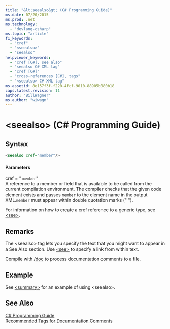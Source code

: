 ```yaml
---
title: "&lt;seealso&gt; (C# Programming Guide)"
ms.date: 07/20/2015
ms.prod: .net
ms.technology: 
  - "devlang-csharp"
ms.topic: "article"
f1_keywords: 
  - "cref"
  - "<seealso>"
  - "seealso"
helpviewer_keywords: 
  - "cref [C#], see also"
  - "seealso C# XML tag"
  - "cref [C#]"
  - "cross-references [C#], tags"
  - "<seealso> C# XML tag"
ms.assetid: 8e157f3f-f220-4fcf-9010-88905b080b18
caps.latest.revision: 11
author: "BillWagner"
ms.author: "wiwagn"
---
```

# &lt;seealso&gt; (C# Programming Guide)
## Syntax  
  
```xml  
<seealso cref="member"/>  
```  
  
#### Parameters  
 cref = " `member`"  
 A reference to a member or field that is available to be called from the current compilation environment. The compiler checks that the given code element exists and passes `member` to the element name in the output XML.`member` must appear within double quotation marks (" ").  
  
 For information on how to create a cref reference to a generic type, see [\<see>](../../../csharp/programming-guide/xmldoc/see.md).  
  
## Remarks  
 The \<seealso> tag lets you specify the text that you might want to appear in a See Also section. Use [\<see>](../../../csharp/programming-guide/xmldoc/see.md) to specify a link from within text.  
  
 Compile with [/doc](../../../csharp/language-reference/compiler-options/doc-compiler-option.md) to process documentation comments to a file.  
  
## Example  
 See [\<summary>](../../../csharp/programming-guide/xmldoc/summary.md) for an example of using \<seealso>.  
  
## See Also  
 [C# Programming Guide](../../../csharp/programming-guide/index.md)  
 [Recommended Tags for Documentation Comments](../../../csharp/programming-guide/xmldoc/recommended-tags-for-documentation-comments.md)
